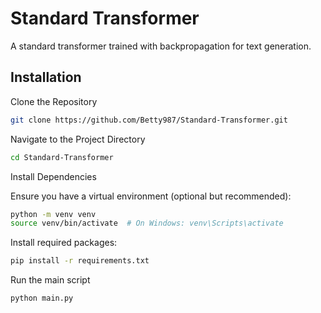 
# Standard Transformer

A standard transformer trained with backpropagation for text generation.


## Installation

Clone the Repository

```bash
git clone https://github.com/Betty987/Standard-Transformer.git
```
Navigate to the Project Directory

```bash
cd Standard-Transformer
``` 
Install Dependencies

Ensure you have a virtual environment (optional but recommended):

```bash
python -m venv venv
source venv/bin/activate  # On Windows: venv\Scripts\activate
``` 
Install required packages:

```bash
pip install -r requirements.txt
``` 

Run the main script
```bash
python main.py
``` 
